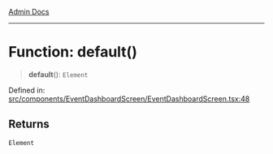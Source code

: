 [Admin Docs](/)

---

# Function: default()

> **default**(): `Element`

Defined in: [src/components/EventDashboardScreen/EventDashboardScreen.tsx:48](https://github.com/PalisadoesFoundation/talawa-admin/blob/main/src/components/EventDashboardScreen/EventDashboardScreen.tsx#L48)

## Returns

`Element`
